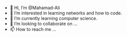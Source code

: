 - 👋 Hi, I’m @Mahamad-Ali
- 👀 I’m interested in learning networks and how to code.
- 🌱 I’m currently learning computer science.
- 💞️ I’m looking to collaborate on ...
- 📫 How to reach me ...

<!---
Mahamad-Ali/Mahamad-Ali is a ✨ special ✨ repository because its `README.md` (this file) appears on your GitHub profile.
You can click the Preview link to take a look at your changes.
--->
